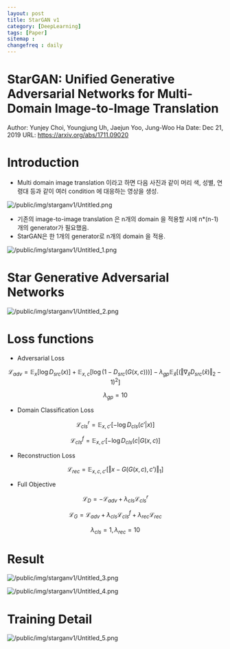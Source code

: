 ```yaml
---
layout: post
title: StarGAN v1
category: [DeepLearning]
tags: [Paper]
sitemap :
changefreq : daily
---
```


# StarGAN: Unified Generative Adversarial Networks for Multi-Domain Image-to-Image Translation

Author: Yunjey Choi, Youngjung Uh, Jaejun Yoo, Jung-Woo Ha
Date: Dec 21, 2019
URL: https://arxiv.org/abs/1711.09020

# Introduction

- Multi domain image translation 이라고 하면 다음 사진과 같이 머리 색, 성별, 연령대 등과 같이 여러 condition 에 대응하는 영상을 생성.

![/public/img/starganv1/Untitled.png](https://jjerry-k.github.io/public/img/starganv1/Untitled.png)

- 기존의 image-to-image translation 은 n개의 domain 을 적용할 시에 n*(n-1) 개의 generator가 필요했음.
- StarGAN은 한 1개의 generator로 n개의 domain 을 적용.

![/public/img/starganv1/Untitled_1.png](https://jjerry-k.github.io/public/img/starganv1/Untitled_1.png)

# Star Generative Adversarial Networks

![/public/img/starganv1/Untitled_2.png](https://jjerry-k.github.io/public/img/starganv1/Untitled_2.png)

# Loss functions

- Adversarial Loss

$$\mathcal{L}_{adv} = \mathbb{E}_x [\log D_{src}(x)] + \mathbb{E}_{x, c} [\log (1-D_{src}(G(x,c)))] - \lambda_{gp}\mathbb{E}_{\hat{x}}[(\Vert \nabla_{\hat{x}}D_{src}(\hat{x})\Vert_2 -1)^2]$$

$$\lambda_{gp} = 10$$

- Domain Classification Loss

$$\mathcal{L}^r_{cls} = \mathbb{E}_{x, c'}[-\log D_{cls}(c'|x)]$$

$$\mathcal{L}^f_{cls} = \mathbb{E}_{x, c'}[-\log D_{cls}(c|G(x, c)]$$

- Reconstruction Loss

$$\mathcal{L}_{rec} = \mathbb{E}_{x, c, c'}[\Vert x-G(G(x, c), c')\Vert_1]$$

- Full Objective

$$\mathcal{L}_D = -\mathcal{L}_{adv} + \lambda_{cls}\mathcal{L}^r_{cls}$$

$$\mathcal{L}_G = \mathcal{L}_{adv} + \lambda_{cls}\mathcal{L}^f_{cls}+\lambda_{rec}\mathcal{L}_{rec}$$

$$\lambda_{cls} = 1, \lambda_{rec} = 10$$

# Result

![/public/img/starganv1/Untitled_3.png](https://jjerry-k.github.io/public/img/starganv1/Untitled_3.png)

![/public/img/starganv1/Untitled_4.png](https://jjerry-k.github.io/public/img/starganv1/Untitled_4.png)

# Training Detail

![/public/img/starganv1/Untitled_5.png](https://jjerry-k.github.io/public/img/starganv1/Untitled_5.png)